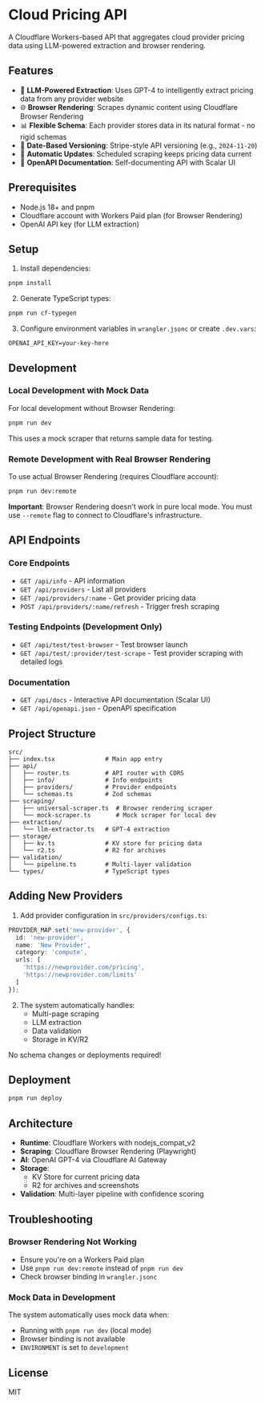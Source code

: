 # Cloud Pricing API

A Cloudflare Workers-based API that aggregates cloud provider pricing data using LLM-powered extraction and browser rendering.

## Features

- 🤖 **LLM-Powered Extraction**: Uses GPT-4 to intelligently extract pricing data from any provider website
- 🌐 **Browser Rendering**: Scrapes dynamic content using Cloudflare Browser Rendering
- 📊 **Flexible Schema**: Each provider stores data in its natural format - no rigid schemas
- 📅 **Date-Based Versioning**: Stripe-style API versioning (e.g., `2024-11-20`)
- 🔄 **Automatic Updates**: Scheduled scraping keeps pricing data current
- 📝 **OpenAPI Documentation**: Self-documenting API with Scalar UI

## Prerequisites

- Node.js 18+ and pnpm
- Cloudflare account with Workers Paid plan (for Browser Rendering)
- OpenAI API key (for LLM extraction)

## Setup

1. Install dependencies:
```bash
pnpm install
```

2. Generate TypeScript types:
```bash
pnpm run cf-typegen
```

3. Configure environment variables in `wrangler.jsonc` or create `.dev.vars`:
```env
OPENAI_API_KEY=your-key-here
```

## Development

### Local Development with Mock Data

For local development without Browser Rendering:
```bash
pnpm run dev
```

This uses a mock scraper that returns sample data for testing.

### Remote Development with Real Browser Rendering

To use actual Browser Rendering (requires Cloudflare account):
```bash
pnpm run dev:remote
```

**Important**: Browser Rendering doesn't work in pure local mode. You must use `--remote` flag to connect to Cloudflare's infrastructure.

## API Endpoints

### Core Endpoints

- `GET /api/info` - API information
- `GET /api/providers` - List all providers
- `GET /api/providers/:name` - Get provider pricing data
- `POST /api/providers/:name/refresh` - Trigger fresh scraping

### Testing Endpoints (Development Only)

- `GET /api/test/test-browser` - Test browser launch
- `GET /api/test/:provider/test-scrape` - Test provider scraping with detailed logs

### Documentation

- `GET /api/docs` - Interactive API documentation (Scalar UI)
- `GET /api/openapi.json` - OpenAPI specification

## Project Structure

```
src/
├── index.tsx              # Main app entry
├── api/
│   ├── router.ts          # API router with CORS
│   ├── info/              # Info endpoints
│   ├── providers/         # Provider endpoints
│   └── schemas.ts         # Zod schemas
├── scraping/
│   ├── universal-scraper.ts  # Browser rendering scraper
│   └── mock-scraper.ts       # Mock scraper for local dev
├── extraction/
│   └── llm-extractor.ts   # GPT-4 extraction
├── storage/
│   ├── kv.ts              # KV store for pricing data
│   └── r2.ts              # R2 for archives
├── validation/
│   └── pipeline.ts        # Multi-layer validation
└── types/                 # TypeScript types
```

## Adding New Providers

1. Add provider configuration in `src/providers/configs.ts`:
```typescript
PROVIDER_MAP.set('new-provider', {
  id: 'new-provider',
  name: 'New Provider',
  category: 'compute',
  urls: [
    'https://newprovider.com/pricing',
    'https://newprovider.com/limits'
  ]
});
```

2. The system automatically handles:
   - Multi-page scraping
   - LLM extraction
   - Data validation
   - Storage in KV/R2

No schema changes or deployments required!

## Deployment

```bash
pnpm run deploy
```

## Architecture

- **Runtime**: Cloudflare Workers with nodejs_compat_v2
- **Scraping**: Cloudflare Browser Rendering (Playwright)
- **AI**: OpenAI GPT-4 via Cloudflare AI Gateway
- **Storage**: 
  - KV Store for current pricing data
  - R2 for archives and screenshots
- **Validation**: Multi-layer pipeline with confidence scoring

## Troubleshooting

### Browser Rendering Not Working

- Ensure you're on a Workers Paid plan
- Use `pnpm run dev:remote` instead of `pnpm run dev`
- Check browser binding in `wrangler.jsonc`

### Mock Data in Development

The system automatically uses mock data when:
- Running with `pnpm run dev` (local mode)
- Browser binding is not available
- `ENVIRONMENT` is set to `development`

## License

MIT